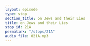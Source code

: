 ```yaml
---
layout: episode
type: stop
section_title: on Jews and their Lies
title: on Jews and their Lies
stop_id: 21A
permalink: "/stops/21A"
audio_file: 021A.mp3
---
```



